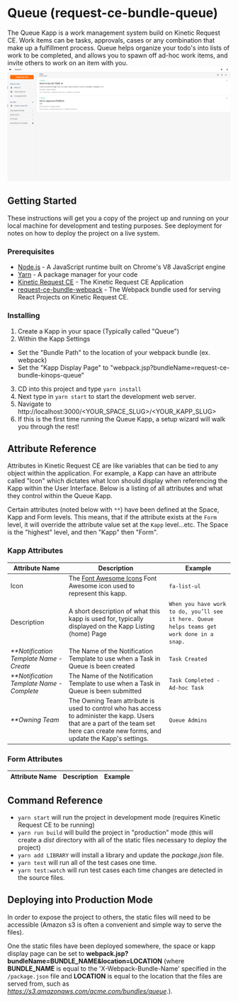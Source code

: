 # Queue (request-ce-bundle-queue)
The Queue Kapp is a work management system build on Kinetic Request CE. Work items can be tasks, approvals, cases or any combination that make up a fulfillment process. Queue helps organize your todo's into lists of work to be completed, and allows you to spawn off ad-hoc work items, and invite others to work on an item with you.
![Queue Screenshot](/screenshot.png)

## Getting Started
These instructions will get you a copy of the project up and running on your local machine for development and testing purposes. See deployment for notes on how to deploy the project on a live system.

### Prerequisites
* [Node.js](https://nodejs.org/en/download) - A JavaScript runtime built on Chrome's V8 JavaScript engine
* [Yarn](https://yarnpkg.com/lang/en/docs/install/) - A package manager for your code
* [Kinetic Request CE](https://community.kineticdata.com/Kinetic_Request/Kinetic_Request_Core_Edition/Releases) - The Kinetic Request CE Application
* [request-ce-bundle-webpack](https://github.com/KineticCommunity/request-ce-bundle-webpack) - The Webpack bundle used for serving React Projects on Kinetic Request CE.

### Installing
1. Create a Kapp in your space (Typically called "Queue")
2. Within the Kapp Settings
  - Set the "Bundle Path" to the location of your webpack bundle (ex. webpack)
  - Set the "Kapp Display Page" to "webpack.jsp?bundleName=request-ce-bundle-kinops-queue"
3. CD into this project and type `yarn install`
4. Next type in `yarn start` to start the development web server.
5. Navigate to http://localhost:3000/<YOUR_SPACE_SLUG>/<YOUR_KAPP_SLUG>
6. If this is the first time running the Queue Kapp, a setup wizard will walk you through the rest!

## Attribute Reference
Attributes in Kinetic Request CE are like variables that can be tied to any object within the application. For example, a Kapp can have an attribute called "Icon" which dictates what Icon should display when referencing the Kapp within the User Interface. Below is a listing of all attributes and what they control within the Queue Kapp.

Certain attributes (noted below with `**`) have been defined at the Space, Kapp and Form levels. This means, that if the attribute exists at the `Form` level, it will override the attribute value set at the `Kapp` level...etc. The Space is the "highest" level, and then "Kapp" then "Form".

### Kapp Attributes
Attribute Name | Description     | Example
-------------- | --------------  | --------------
Icon           | The [Font Awesome Icons](http://fontawesome.io/icons/) Font Awesome icon used to represent this kapp. | `fa-list-ul`
Description    | A short description of what this kapp is used for, typically displayed on the Kapp Listing (home) Page | `When you have work to do, you’ll see it here. Queue helps teams get work done in a snap.`
_**Notification Template Name - Create_ | The Name of the Notification Template to use when a Task in Queue is been created | `Task Created`
_**Notification Template Name - Complete_ | The Name of the Notification Template to use when a Task in Queue is been submitted | `Task Completed - Ad-hoc Task`
_**Owning Team_    | The Owning Team attribute is used to control who has access to administer the kapp. Users that are a part of the team set here can create new forms, and update the Kapp's settings. | `Queue Admins` 

### Form Attributes
Attribute Name | Description     | Example
-------------- | --------------  | --------------

## Command Reference
* `yarn start` will run the project in development mode (requires Kinetic
  Request CE to be running)
* `yarn run build` will build the project in "production" mode (this will create
  a *dist* directory with all of the static files necessary to deploy the
  project)
* `yarn add LIBRARY` will install a library and update the *package.json* file.
* `yarn test` will run all of the test cases one time.
* `yarn test:watch` will run test cases each time changes are detected in the source files.

## Deploying into Production Mode
In order to expose the project to others, the static files will need to be
accessible (Amazon s3 is often a convenient and simple way to serve the files).

One the static files have been deployed somewhere, the space or kapp display
page can be set to **webpack.jsp?bundleName=BUNDLE_NAME&location=LOCATION**
(where **BUNDLE_NAME** is equal to the 'X-Webpack-Bundle-Name' specified in the `/package.json` file
and **LOCATION** is equal to the location that the files are served from, such
as *https://s3.amazonaws.com/acme.com/bundles/queue*.).
